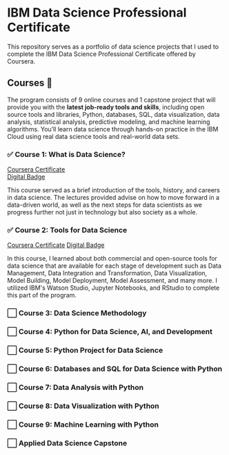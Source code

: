 # IBM Data Science Professional Certificate
This repository serves as a portfolio of data science projects that I used to complete the IBM Data Science Professional Certificate offered by Coursera.
## Courses 📔
The program consists of 9 online courses and 1 capstone project that will provide you with the **latest job-ready tools and skills**, including open source tools and libraries, Python, databases, SQL, data visualization, data analysis, statistical analysis, predictive modeling, and machine learning algorithms. You’ll learn data science through hands-on practice in the IBM Cloud using real data science tools and real-world data sets.
###  ✅ Course 1: What is Data Science?
[Coursera Certificate](https://coursera.org/share/1e4c19d1fc1753740fb5f5a62e924d6d) <br/>
[Digital Badge](https://www.credly.com/badges/d97e636e-6f86-4378-8317-54e277144af7/public_url)

This course served as a brief introduction of the tools, history, and careers in data science. The lectures provided advise on how to move forward in a data-driven world, as well as the next steps for data scientists as we progress further not just in technology but also society as a whole.

### ✅ Course 2: Tools for Data Science
[Coursera Certificate](https://coursera.org/share/f4171f4dcb7e1fa75f0805748e6f83e9)
[Digital Badge](https://www.credly.com/badges/e9163e9b-9ad9-4aa1-ac5e-39a729458d56/public_url)

In this course, I learned about both commercial and open-source tools for data science that are available for each stage of development such as Data Management, Data Integration and Transformation, Data Visualization, Model Building, Model Deployment, Model Assessment, and many more. I utilized IBM's Watson Studio, Jupyter Notebooks, and RStudio to complete this part of the program.

### ⬜️ Course 3: Data Science Methodology
### ⬜️ Course 4: Python for Data Science, AI, and Development
### ⬜️ Course 5: Python Project for Data Science
### ⬜️ Course 6: Databases and SQL for Data Science with Python
### ⬜️ Course 7: Data Analysis with Python
### ⬜️ Course 8: Data Visualization with Python
### ⬜️ Course 9: Machine Learning with Python
### ⬜️ Applied Data Science Capstone
